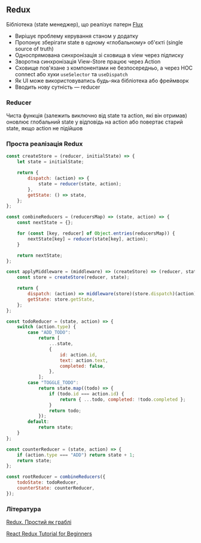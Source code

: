 ## Redux

Бібліотека (state менеджер), що реалізує патерн <a href='/Архитектура/Патерни/Архітектурні/Flux.md'>Flux</a>

-   Вирішує проблему керування станом у додатку
-   Пропонує зберігати state в одному «глобальному» об'єкті (single source of truth)
-   Односпрямована синхронізація зі сховища в view через підписку
-   Зворотна синхронізація View-Store працює через Action
-   Сховище пов'язане з компонентами не безпосередньо, а через HOC connect або хуки `useSelector` та `useDispatch`
-   Як UI може використовуватись будь-яка бібліотека або фреймворк
-   Вводить нову сутність — reducer

### Reducer

Чиста функція (залежить виключно від state та action, які він отримав) оновлює глобальний state у відповідь на action або повертає старий state, якщо action не підійшов

### Проста реалізація Redux

```js
const createStore = (reducer, initialState) => {
    let state = initialState;

    return {
        dispatch: (action) => {
            state = reducer(state, action);
        },
        getState: () => state,
    };
};

const combineReducers = (reducersMap) => (state, action) => {
    const nextState = {};

    for (const [key, reducer] of Object.entries(reducersMap)) {
        nextState[key] = reducer(state[key], action);
    }

    return nextState;
};

const applyMiddleware = (middleware) => (createStore) => (reducer, state) => {
    const store = createStore(reducer, state);

    return {
        dispatch: (action) => middleware(store)(store.dispatch)(action),
        getState: store.getState,
    };
};

const todoReducer = (state, action) => {
    switch (action.type) {
        case "ADD_TODO":
            return [
                ...state,
                {
                    id: action.id,
                    text: action.text,
                    completed: false,
                },
            ];
        case "TOGGLE_TODO":
            return state.map((todo) => {
                if (todo.id === action.id) {
                    return { ...todo, completed: !todo.completed };
                }
                return todo;
            });
        default:
            return state;
    }
};

const counterReducer = (state, action) => {
    if (action.type === "ADD") return state + 1;
    return state;
};

const rootReducer = combineReducers({
    todoState: todoReducer,
    counterState: counterReducer,
});
```

### Література

<a href="https://habr.com/ru/post/439104/">Redux. Простий як граблі</a>

<a href="https://www.valentinog.com/blog/redux/#modern-redux-with-redux-toolkit-createslice">React Redux Tutorial for Beginners</a>

